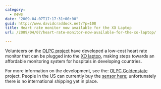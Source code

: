 ```yaml
---
category:
  - news
date: "2009-04-07T17:17:31+00:00"
guid: http://www.davidcraddock.net/?p=108
title: Heart rate monitor now available for the XO Laptop
url: /2009/04/07/heart-rate-monitor-now-available-for-the-xo-laptop/

---
```

Volunteers on the [OLPC project](http://en.wikipedia.org/wiki/One_Laptop_per_Child) have developed a low-cost heart rate monitor that can be plugged into the [XO laptop](http://en.wikipedia.org/wiki/OLPC_XO-1), making steps towards an affordable monitoring system for hospitals in developing countries.

For more information on the development, see the: [OLPC Goldenstate](http://olpcgoldenstate.blogspot.com/2009/04/new-pcb-revision-and-low-cost-proto.html) project. People in the US can currently buy the [sensor here](http://xoexplosion.com/index.php?main_page=product_info&cPath=1_34&products_id=158); unfortunately there is no international shipping yet in place.
